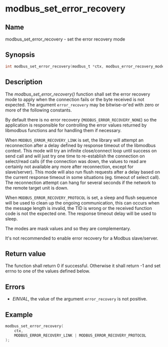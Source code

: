 # modbus_set_error_recovery

## Name

modbus_set_error_recovery - set the error recovery mode

## Synopsis

```c
int modbus_set_error_recovery(modbus_t *ctx, modbus_error_recovery_mode error_recovery);
```

## Description

The *modbus_set_error_recovery()* function shall set the error recovery mode to
apply when the connection fails or the byte received is not expected. The
argument `error_recovery` may be bitwise-or'ed with zero or more of the
following constants.

By default there is no error recovery (`MODBUS_ERROR_RECOVERY_NONE`) so the
application is responsible for controlling the error values returned by
libmodbus functions and for handling them if necessary.

When `MODBUS_ERROR_RECOVERY_LINK` is set, the library will attempt an
reconnection after a delay defined by response timeout of the libmodbus context.
This mode will try an infinite close/connect loop until success on send call and
will just try one time to re-establish the connection on select/read calls (if the
connection was down, the values to read are certainly not available any more after
reconnection, except for slave/server). This mode will also run flush requests
after a delay based on the current response timeout in some situations (eg.
timeout of select call). The reconnection attempt can hang for several seconds
if the network to the remote target unit is down.

When `MODBUS_ERROR_RECOVERY_PROTOCOL` is set, a sleep and flush sequence will be
used to clean up the ongoing communication, this can occurs when the message
length is invalid, the TID is wrong or the received function code is not the
expected one. The response timeout delay will be used to sleep.

The modes are mask values and so they are complementary.

It's not recommended to enable error recovery for a Modbus slave/server.

## Return value

The function shall return 0 if successful. Otherwise it shall return -1 and set
errno to one of the values defined below.

## Errors

- *EINVAL*, the value of the argument `error_recovery` is not positive.

## Example

```c
modbus_set_error_recovery(
    ctx,
    MODBUS_ERROR_RECOVERY_LINK | MODBUS_ERROR_RECOVERY_PROTOCOL
);
```
